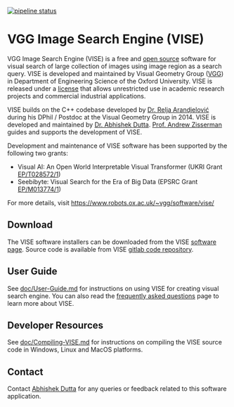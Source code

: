 [![pipeline status](https://gitlab.com/vgg/vise/badges/master/pipeline.svg)](https://gitlab.com/vgg/vise/-/commits/master) 

# VGG Image Search Engine (VISE)

VGG Image Search Engine (VISE) is a free and [open source](https://gitlab.com/vgg/vise) software for visual search of large collection of images using image region as a search query. VISE is developed and maintained by Visual Geometry Group ([VGG](https://www.robots.ox.ac.uk/~vgg/)) in Department of Engineering Science of the Oxford University. VISE is released under a [license](https://gitlab.com/vgg/vise/-/blob/master/src/LICENSE.txt) that allows unrestricted use in academic research projects and commercial industrial applications.

VISE builds on the C++ codebase developed by [Dr. Relja Arandjelović](http://www.robots.ox.ac.uk/~relja/) during his DPhil / Postdoc at the Visual Geometry Group in 2014. VISE is developed and maintained by [Dr. Abhishek Dutta](http://www.robots.ox.ac.uk/~adutta/). [Prof. Andrew Zisserman](https://www.robots.ox.ac.uk/~az/) guides and supports the development of VISE.

Development and maintenance of VISE software has been supported by the following two grants:
 * Visual AI: An Open World Interpretable Visual Transformer (UKRI Grant [EP/T028572/1](https://gtr.ukri.org/projects?ref=EP%2FT028572%2F1))
 * Seebibyte: Visual Search for the Era of Big Data (EPSRC Grant [EP/M013774/1](https://gow.epsrc.ukri.org/NGBOViewGrant.aspx?GrantRef=EP/M013774/1))

For more details, visit https://www.robots.ox.ac.uk/~vgg/software/vise/

## Download
The VISE software installers can be downloaded from the VISE [software page](https://www.robots.ox.ac.uk/~vgg/software/vise/index.html#download). Source code is available from VISE [gitlab code repository](https://gitlab.com/vgg/vise).

## User Guide
See [doc/User-Guide.md](doc/User-Guide.md) for instructions on using VISE for creating visual search engine. You can also read the [frequently asked questions](doc/FAQ.md) page to learn more about VISE.

## Developer Resources
See [doc/Compiling-VISE.md](doc/Compiling-VISE.md) for instructions on compiling the VISE source code in Windows, Linux and MacOS platforms.

## Contact
Contact [Abhishek Dutta](adutta@robots.ox.ac.uk) for any queries or feedback related to this software application.
